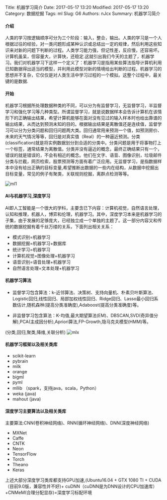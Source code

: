 Title: 机器学习简介
Date: 2017-05-17 13:20
Modified: 2017-05-17 13:20
Category: 数据挖掘
Tags: ml
Slug: G6
Authors: nJcx
Summary: 机器学习简介
#### 介绍
人类的学习按逻辑顺序可分为三个阶段：输入，整合，输出。人类的学习是一个人根据过往的经验，对一类问题形成某种认识或总结出一定的规律，然后利用这些知识来对新的问题下判断的过程。人类学习能力强，但记性差，反应慢，还容易坏。计算机虽呆，但容量大，计算快，还稳定.这就引出我们今天的主题了，机器学习。我们对机器学习下这样一个定义了：机器学习是指用某些算法指导计算机利用已知数据得出适当的模型，并利用此模型对新的情境给出判断的过程。机器学习的思想并不复杂，它仅仅是对人类生活中学习过程的一个模拟。这整个过程中，最关键的是数据.
#### 开始
机器学习根据所处理数据种类的不同，可以分为有监督学习，无监督学习，半监督学习和强化学习等几种类型。所谓监督学习，就是说数据样本会告诉计算机在该情形下的正确输出结果，希望计算机能够在面对没有见过的输入样本时也给出靠谱的输出结果，从而达到预测未知的目的。根据输出结果是离散值还是连续值，监督学习可以分为分类问题和回归问题两大类。回归通常用来预测一个值，如预测房价、未来的天气情况等等，回归是对真实值（Real）的一种逼近预测。分类(classification)就是将实例数据划分到合适的分类中。分类问题是用于将事物打上一个标签，通常结果为离散值。分类并没有逼近的概念，最终正确结果只有一个，错误的就是错误的，不会有相近的概念。他们在文字、语音、图像识别，垃圾邮件分类与拦截，网页检索，股票预测等方面有着广泛应用。无监督学习，是指数据样本中没有给出正确的目标变量,希望推断出数据的一些内在结构，从数据中挖掘出目标变量，常见的例子有聚类，关联规则挖掘，离群点检测等等。

![ml1](../images/ml1.png)

#### AI与机器学习,深度学习

AI即人工智能是一个很大的学科，主要含已下内容：计算机视觉，自然语言处理，认知和推理，机器人，博弈和伦理，机器学习。其中，深度学习本来是机器学习的子集，由于发展的足够庞大，已经独立成一个单独的主题了。这一部分内容又和传统的数据挖掘有着千丝万缕的关系，下面列出相关关系：

- 模式识别=机器学习
- 数据挖掘=机器学习+数据库
- 统计学习=机器学习
- 计算机视觉=图像处理+机器学习
- 语音识别=语音处理+机器学习
- 自然语言处理=文本处理+机器学习


#### 机器学习算法
- 监督学习包含算法：k-近邻算法、决策树、支持向量机、朴素贝叶斯算法、Logistic回归,线性回归、局部加权线性回归、Ridge回归、Lasso最小回归系数估计,随机森林(提高分类准确度),Adaboost(提高分类准确度)等。

- 非监督学习包含算法：K-均值,最大期望算法(EM)、DBSCAN,SVD(奇异值分解),PCA(主成因分析),Apriori算法,FP-Growth,隐马克夫模型(HMM)等。

(分类,回归,聚类,降维,关联分析)
![mlx](../images/mlx.png)
#### 机器学习框架以及相关类库

- scikit-learn
- pybrain
- milk
- orange
- bigml
- pyml
- mllib （spark，支持java，scala，Python）
- weka (java)
- mahout (java)


#### 深度学习主要算法以及相关类库

主要算法:CNN(卷积神经网络)、RNN(循环神经网络)、DNN(深度神经网络)


- MXNet
- Caffe
- CNTK
- Neon
- TensorFlow
- Torch
- Theano
- Keras

上述大部分深度学习类库都支持GPU加速,(Ubuntu16.04 + GTX 1080 TI + CUDA（目前9.0版，兼容性并不好)+ cuDNN（cuDNN是为DNN设计的CPU加速库）+CNMeM(合理分配显存)=深度学习标配环境

